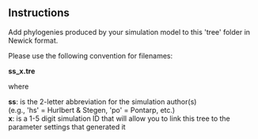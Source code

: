 ## Instructions

Add phylogenies produced by your simulation model to this 'tree' folder in Newick format.

Please use the following convention for filenames:

**ss_x.tre**

where

**ss**: is the 2-letter abbreviation for the simulation author(s)  
	(e.g., 'hs' = Hurlbert & Stegen, 'po' = Pontarp, etc.)  
**x**:	is a 1-5 digit simulation ID that will allow you to link this tree to the parameter settings that generated it